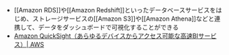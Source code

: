 - [[Amazon RDS]]や[[Amazon Redshift]]といったデータベースサービスをはじめ、ストレージサービスの[[Amazon S3]]や[[Amazon Athena]]などと連携して、データをダッシュボードで可視化することができる
- [Amazon QuickSight（あらゆるデバイスからアクセス可能な高速BIサービス）| AWS](https://aws.amazon.com/jp/quicksight/)